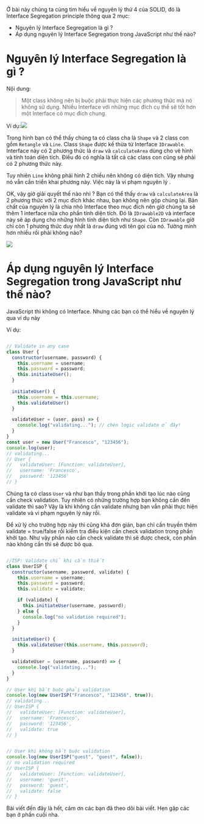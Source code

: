 Ở bài này chúng ta cùng tìm hiểu về nguyên lý thứ 4 của SOLID, đó là Interface Segregation principle thông qua 2 mục:
- Nguyên lý Interface Segregation là gì ?
- Áp dụng nguyên lý Interface Segregation trong JavaScript như thế nào?
# Nguyên lý Interface Segregation là gì ?

Nội dung:
> Một class không nên bị buộc phải thực hiện các phương thức mà nó không sử dụng.
> Nhiều Interface với những mục đích cụ thể sẽ tốt hơn một Interface có mục đích chung.

Ví dụ:![](https://images.viblo.asia/8fdcd75a-6856-4dd4-b855-d48c377782ae.png)

   
   Trong hình bạn có thể thấy chúng ta có class cha là `Shape` và 2 class con gồm `Retangle` và `Line`. Class `Shape` được kế thừa từ Interface `IDrawable`. Interface này có 2 phương thức là `draw` và `calculateArea` dùng cho vẽ hình và tính toán diện tích. Điều đó có nghĩa là tất cả các class con cũng sẽ phải có 2 phương thức này. 
   
   Tuy nhiên `Line` không phải hình 2 chiều nên không có diện tích. Vậy nhưng nó vẫn cần triển khai phương này. Việc này là vi phạm nguyên lý .
    
  OK, vậy giờ giải quyết thế nào nhỉ ? Bạn có thể thấy  `draw` và `calculateArea` là 2 phương thức với 2 mục đích khác nhau, bạn không nên gộp chúng lại. Bản chất của nguyên lý là chia nhỏ Interface theo mục đích nên giờ chúng ta sẽ thêm 1 interface nữa cho phần tính diện tích. Đó là `IDrawable2D` và interface này sẽ áp dụng cho những hình tính diện tích như `Shape`. Còn `IDrawable` giờ chỉ còn 1 phương thức duy nhất là `draw` đúng với tên gọi của nó. Tường minh hơn nhiều rồi phải không nào?
  
![](https://images.viblo.asia/80aeb09a-2275-4927-94b5-969cd5b54cac.png)

# Áp dụng nguyên lý Interface Segregation trong JavaScript như thế nào?
JavaScript thì không có Interface. Nhưng các bạn có thể hiểu về nguyên lý qua ví dụ này

Ví dụ:

```js

// Validate in any case
class User {
  constructor(username, password) {
    this.username = username;
    this.password = password;
    this.initiateUser();
  }
  
  initiateUser() {
    this.username = this.username;
    this.validateUser()
  }

  validateUser = (user, pass) => {
    console.log("validating..."); // chèn logic validate ở đây!
  }
}
const user = new User("Francesco", "123456");
console.log(user);
// validating...
// User {
//   validateUser: [Function: validateUser],
//   username: 'Francesco',
//   password: '123456'
// }
```

Chúng ta có class `User` và như bạn thấy trong phần khởi tạo lúc nào cũng cần check validation. Tuy nhiên có những trường hợp bạn không cần đến validate thì sao? Vậy là khi không cần validate nhưng bạn vẫn phải thực hiện validate và vi phạm nguyên lý này rồi.

Để xử lý cho trường hợp này thì cũng khá đơn giản, bạn chỉ cần truyền thêm validate = true/false rồi kiểm tra điều kiện cần check validation trong phần khởi tạo. Như vậy phần nào cần check validate thì sẽ được check, còn phần nào không cần thì sẽ được bỏ qua.
```js

//ISP: Validate chỉ khi cần thiết
class UserISP {
  constructor(username, password, validate) {
    this.username = username;
    this.password = password;
    this.validate = validate;

    if (validate) {
      this.initiateUser(username, password);
    } else {
      console.log("no validation required"); 
    }
  }

  initiateUser() {
    this.validateUser(this.username, this.password);
  }

  validateUser = (username, password) => {
    console.log("validating...");
  }
}

// User khi bắt buộc phải validation
console.log(new UserISP("Francesco", "123456", true));
// validating...
// UserISP {
//   validateUser: [Function: validateUser],
//   username: 'Francesco',
//   password: '123456',
//   validate: true
// }


// User khi không bắt buộc validation
console.log(new UserISP("guest", "guest", false));
// no validation required
// UserISP {
//   validateUser: [Function: validateUser],
//   username: 'guest',
//   password: 'guest',
//   validate: false
// }
```
Bài viết đến đây là hết, cảm ơn các bạn đã theo dõi bài viết. Hẹn gặp các bạn ở phần cuối nha.